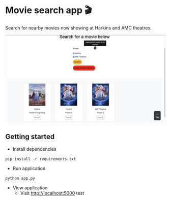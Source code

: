 # Movie search app :clapper:
Search for nearby movies now showing at Harkins and AMC theatres.

<img src="https://raw.githubusercontent.com/zachspiel/Movie-Search-App/master/static/ApplicationDemo.png">

## Getting started
- Install dependencies
```shell
pip install -r requirements.txt
```
- Run application
```shell
python app.py
```
- View application
  - Visit [http://localhost:5000](http://localhost:5000)
test
